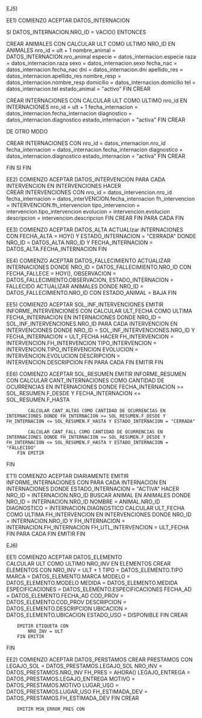 EJ5) 

EE1) COMIENZO
ACEPTAR DATOS_INTERNACION

SI DATOS_INTERNACION.NRO_ID = VACIO() ENTONCES 

CREAR ANIMALES CON 
CALCULAR ULT COMO ULTIMO NRO_ID EN ANIMALES
    nro_id = ult + 1
    nombre_animal = DATOS_INTERNACION.nro_animal
    especie = datos_internacion.especie
    raza = datos_internacion.raza
    sexo = datos_internacion.sexo
    fecha_nac = datos_internacion.fecha_nac
    dni = datos_internacion.dni
    apellido_res = datos_internacion.apellido_res
    nombre_resp = datos_internacion.nombre_resp
    domicilio = datos_internacion.domicilio
    tel = datos_internacion.tel
    estado_animal = "activo"
FIN CREAR 

CREAR INTERNACIONES CON 
CALCULAR ULT COMO ULTIMO nro_id EN INTERNACIONES 
    nro_id = ult + 1
    fecha_internacion = datos_internacion.fecha_internacion
    diagnostico = datos_internacion.diagnostico
    estado_internacion = "activa"
FIN CREAR

DE OTRO MODO 

CREAR INTERNACIONES CON 
    nro_id = datos_internacion.nro_id
    fecha_internacion = datos_internacion.fecha_internacion
    diagnostico = datos_internacion.diagnostico
    estado_internacion = "activa"
FIN CREAR

FIN SI 
FIN

EE2) COMIENZO
ACEPTAR DATOS_INTERVENCION 
    PARA CADA INTERVENCION EN INTERVENCIONES HACER        
        CREAR INTERVENCIONES CON 
        nro_id = datos_intervencion.nro_id
        fecha_internacion = datos_interVENCION.fecha_internacion
        fh_intervencion = INTERVENCION.fh_intervencion
        tipo_intervencion = intervencion.tipo_intervencion
        evolucion = intervencion.evolucion
        descripcion = intervencion.descripcion
        FIN CREAR
    FIN PARA CADA
FIN

EE3)
COMIENZO
    ACEPTAR DATOS_ALTA
    ACTUALIzar iNTERNACIONES CON FECHA_ALTA = HOY() Y ESTADO_INTERNACION = "CERRADA" DONDE NRO_ID = DATOS_ALTA.NRO_ID Y FECHA_INTERNACION = DATOS_ALTA.FECHA_INTERNACION
FIN 

EE4) 
COMIENZO 
    ACEPTAR DATOS_FALLECIMIENTO
    ACTUALIZAR INTERNACIONES DONDE NRO_ID = DATOS_FALLECIMIENTO.NRO_ID CON FECHA_FALLECE = HOY(), OBSERVACION = DATOS_FALLECIMIENTO.OBSERVACION, ESTADO_INTERNACION = FALLECIDO
    ACTUALIZAR ANIMALES DONDE NRO_ID = DATOS_FALLECIMIENTO.NRO_ID CON ESTADO_ANIMAL = BAJA
FIN

EE5) 
COMIENZO 
    ACEPTAR SOL_INF_INTERVENCIONES
    EMITIR INFORME_INTERVENCIONES CON 
        CALCULAR ULT_FECHA COMO ULTIMA FECHA_INTERNACION EN INTERNACIONES DONDE NRO_ID = SOL_INF_INTERVENCIONES.NRO_ID
        PARA CADA INTERVENCION EN INTERVENCIONES DONDE NRO_ID = SOL_INF_INTERVENCIONES.NRO_ID Y FECHA_INTERNACION = ULT_FECHA HACER
            FH_INTERVENCION = INTERVENCION.FH_INTERVENCION
            TIPO_INTERVENCION = INTERVENCION.TIPO_INTERVENCION
            EVOLUCION = INTERVENCION.EVOLUCION
            DESCRIPCION = INTERVENCION.DESCRIPCION
        FIN PARA CADA
    FIN EMITIR
FIN

EE6)
COMIENZO 
    ACEPTAR SOL_RESUMEN 
        EMITIR INFORME_RESUMEN CON 
            CALCULAR CANT_INTERNACIONES COMO CANTIDAD DE OCURRENCIAS EN INTERNACIONES DONDE FECHA_INTERNACION >= SOL_RESUMEN.F_DESDE Y FECHA_INTERNACION <= SOL_RESUMEN.F_HASTA
            
            CALCULAR CANT_ALTAS COMO CANTIDAD DE OCURRENCIAS EN INTERNACIONES DONDE FH_INTERNACION >= SOL_RESUMEN.F_DESDE Y FH_INTERNACION <= SOL_RESUMEN.F_HASTA Y ESTADO_INTERNACION = "CERRADA"

            CALCULAR CANT_FALL COMO CANTIDAD DE OCURRENCIAS EN INTERNACIONES DONDE FH_INTERNACION >= SOL_RESUMEN.F_DESDE Y FH_INTERNACION <= SOL_RESUMEN.F_HASTA Y ESTADO_INTERNACION = "FALLECIDO"
        FIN EMITIR 
FIN 

ET1)
COMIENZO 
    ACEPTAR DIARIAMENTE 
        EMITIR INFORME_INTERNACIONES CON 
            PARA CADA INTERNACION EN INTERNACIONES DONDE ESTADO_INTERNACION = "ACTIVA" HACER
                NRO_ID = INTERNACION.NRO_ID
                BUSCAR ANIMAL EN ANIMALES DONDE NRO_ID = INTERNACION.NRO_ID
                NOMBRE = ANIMAL.NRO_ID 
                DIAGNOSTICO = INTERNACION.DIAGNOSTICO
                CALCULAR ULT_FECHA COMO ULTIMA FH_INTERVENCION EN INTERVENCIONES DONDE NRO_ID = INTERNACION.NRO_ID Y FH_INTERNACION = INTERNACION.FH_INTERNACION
                FH_UTL_INTERVENCION = ULT_FECHA
            FIN PARA CADA 
        FIN EMITIR
FIN 

EJ6)

EE1) 
COMIENZO 
    ACEPTAR DATOS_ELEMENTO  
        CALCULAR ULT COMO ULTIMO NRO_INV EN ELEMENTOS
        CREAR ELEMENTOS CON 
            NRO_INV = ULT + 1
            TIPO = DATOS_ELEMENTO.TIPO
            MARCA = DATOS_ELEMENTO.MARCA
            MODELO = DATOS_ELEMENTO.MODELO
            MEDIDA = DATOS_ELEMENTO.MEDIDA
            ESPECIFICACIONES = DATOS_ELEMENTO.ESPECIFICACIONES
            FECHA_AD = DATOS_ELEMENTO.FECHA_AD
            COD_PROV = DATOS_ELEMENTO.COD_PROV
            DESCRIPCION = DATOS_ELEMENTO.DESCRIPCION 
            UBICACION = DATOS_ELEMENTO.UBICACION
            ESTADO_USO = DISPONIBLE
        FIN CREAR

        EMITIR ETIQUETA CON
            NRO_INV = ULT 
        FIN EMITIR
FIN 

EE2) 
COMIENZO 
    ACEPTAR DATOS_PERSTAMOS
        CREAR PRESTAMOS CON 
            LEGAJO_SOL = DATOS_PRESTAMOS.LEGAJO_SOL 
            NRO_INV = DATOS_PRESTAMOS.NRO_INV 
            FH_PRES = AHORA()
            LEGAJO_ENTREGA = DATOS_PRESTAMOS.LEGAJO_ENTREGA 
            MOTIVO = DATOS_PRESTAMOS.MOTIVO
            LUGAR_USO = DATOS_PRESTAMOS.LUGAR_USO
            FH_ESTIMADA_DEV = DATOS_PRESTAMOS.FH_ESTIMADA_DEV
        FIN CREAR

        EMITIR MSN_ERROR_PRES CON 













































































